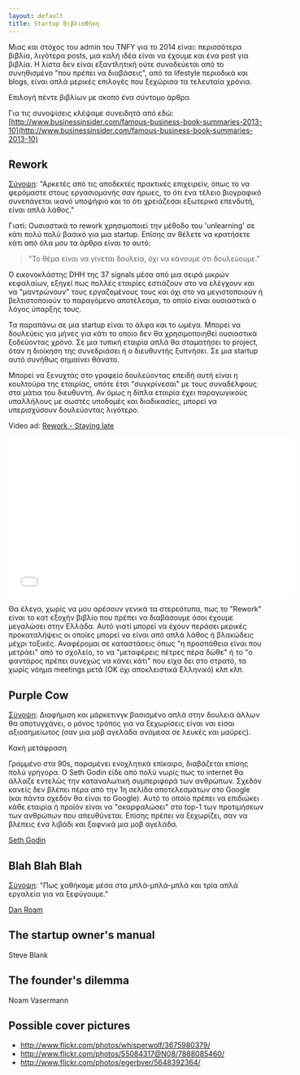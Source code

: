 ```yaml
---
layout: default
title: Startup Βιβλιοθήκη 
---
```


Μιας και στόχος του admin του TNFY για το 2014 είναι: περισσότερα βιβλία, λιγότερα posts, μια καλή ιδέα είναι να έχουμε και ένα post για βιβλία. Η λίστα δεν είναι εξαντλητική ούτε συνοδεύεται από το συνηθισμένο "που πρέπει να διαβάσεις", από τα lifestyle περιοδικά και blogs, είναι απλά μερικές επιλογές που ξεχώρισα τα τελευταία χρόνια.

Επιλογή πέντε βιβλίων με σκοπό ένα σύντομο άρθρο.

Για τις συνοψίσεις κλέψαμε συνειδητά από εδώ:
[http://www.businessinsider.com/famous-business-book-summaries-2013-10](http://www.businessinsider.com/famous-business-book-summaries-2013-10)

## Rework

[Σύνοψη](http://www.businessinsider.com/famous-business-book-summaries-2013-10): "Αρκετές από τις αποδεκτές πρακτικές επιχειρείν, όπως το να φερόμαστε στους εργασιομανής σαν ήρωες, το ότι ένα τέλειο βιογραφικό συνεπάγεται ικανό υποψήφιο και το ότι χρειάζεσαι εξωτερικό επενδυτή, είναι απλά λάθος."

Γιατί: Ουσιαστικά το rework χρησιμοποιεί την μέθοδο του 'unlearning' σε κάτι πολύ πολύ βασικό για μια startup. Επίσης αν θέλετε να κρατήσετε κάτι από όλα μου τα άρθρα είναι το αυτό:

> "Το θέμα είναι να γίνεται δουλεία, όχι να κάνουμε ότι δουλεύουμε."

Ο εικονοκλάστης DHH της 37 signals μέσα από μια σειρά μικρών κεφαλαίων, εξηγεί πως πολλές εταιρίες εστιάζουν στο να ελέγχουν και να "μαντρώνουν" τους εργαζομένους τους και όχι στο να μεγιστοποιούν ή βελτιστοποιούν το παραγόμενο αποτέλεσμα, το οποίο είναι ουσιαστικά ο λόγος ύπαρξης τους.

Τα παραπάνω σε μια startup είναι το άλφα και το ωμέγα. Μπορεί να δουλεύεις για μήνες για κάτι το οποίο δεν θα χρησιμοποιηθεί ουσιαστικά ξοδεύοντας χρόνο. Σε μια τυπική εταιρία απλά θα σταματήσει το project, όταν η διοίκηση της συνεδριάσει ή ο διευθυντής ξυπνήσει. Σε μια startup αυτό συνήθως σημαίνει θάνατο.

Μπορεί να ξενυχτάς στο γραφείο δουλεύοντας επειδή αυτή είναι η κουλτούρα της εταιρίας, οπότε έτσι "συγκρίνεσαι" με τους συναδέλφους στα μάτια του διευθυντή. Αν όμως η δίπλα εταιρία έχει παραγωγικούς υπαλλήλους με σωστές υποδομές και διαδικασίες, μπορεί να υπερισχύσουν δουλεύοντας λιγότερο.

Video ad: [Rework - Staying late](http://www.youtube.com/watch?v=IU3imeeLHiA)

<iframe width="560" height="315" src="//www.youtube.com/embed/IU3imeeLHiA" frameborder="0" allowfullscreen></iframe>

Θα έλεγα, χωρίς να μου αρέσουν γενικά τα στερεότυπα, πως το "Rework" είναι το κατ εξοχήν βιβλίο που πρέπει να διαβάσουμε όσοι έχουμε μεγαλώσει στην Ελλάδα. Αυτό γιατί μπορεί να έχουν περάσει μερικές προκαταλήψεις οι οποίες μπορεί να είναι από απλά λάθος ή βλακώδεις μέχρι τοξικές. Αναφέρομαι σε καταστάσεις όπως "η προσπάθεια είναι που μετράει" από το σχολείο, το να "μεταφέρεις πέτρες πέρα δώθε" ή το "ο φαντάρος πρέπει συνεχώς να κάνει κάτι" που είχα δει στο στρατό, τα χωρίς νόημα meetings μετά (ΟΚ όχι αποκλειστικά Ελληνικό) κλπ κλπ.

## Purple Cow

[Σύνοψη](http://www.businessinsider.com/famous-business-book-summaries-2013-10): Διαφήμιση και μάρκετινγκ βασισμένο απλά στην δουλειά άλλων θα αποτυγχάνει, ο μόνος τρόπος για να ξεχωρίσεις είναι ναι είσαι αξιοσημείωτος (σαν μια μοβ αγελάδα ανάμεσα σε λευκές και μαύρες).

Κακή μετάφραση

Γραμμένο στα 90s, παραμένει ενοχλητικά επίκαιρο, διαβάζεται επίσης πολύ γρήγορα. Ο Seth Godin είδε από πολύ νωρίς πως το internet θα άλλαζε εντελώς την καταναλωτική συμπεριφορά των ανθρώπων. Σχεδόν κανείς δεν βλέπει πέρα από την 1η σελίδα αποτελεσμάτων στο Google (και πάντα σχεδόν θα είναι το Google). Αυτό το οποίο πρέπει να επιδιώκει κάθε εταιρία ή προϊόν είναι να "σκαρφαλώσει" στο top-1 των προτιμήσεων των ανθρώπων που απευθύνεται. Επίσης πρέπει να ξεχωρίζει, σαν να βλέπεις ένα λιβάδι και ξαφνικά μια μοβ αγελάδα.

[Seth Godin](http://www.sethgodin.com/sg/books.asp)

## Blah Blah Blah

[Σύνοψη](http://www.danroam.com/blah-blah-blah/): "Πως χαθήκαμε μέσα στα μπλά-μπλά-μπλά και τρία απλά εργαλεία για να ξεφύγουμε."

[Dan Roam](http://www.danroam.com/blah-blah-blah/)

## The startup owner's manual

Steve Blank

## The founder's dilemma

Noam Vasermann

## Possible cover pictures

- http://www.flickr.com/photos/whisperwolf/3675980379/
- http://www.flickr.com/photos/55084317@N08/7888085460/
- http://www.flickr.com/photos/egerbver/5648392364/

